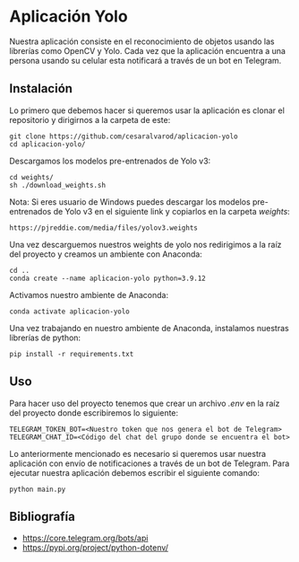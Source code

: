 # Aplicación Yolo

Nuestra aplicación consiste en el reconocimiento de objetos usando las librerías como OpenCV y Yolo. Cada vez que la aplicación encuentra a una persona usando su celular esta notificará a través de un bot en Telegram.

## Instalación

Lo primero que debemos hacer si queremos usar la aplicación es clonar el repositorio y dirigirnos a la carpeta de este:

```
git clone https://github.com/cesaralvarod/aplicacion-yolo
cd aplicacion-yolo/
```

Descargamos los modelos pre-entrenados de Yolo v3:

```
cd weights/
sh ./download_weights.sh
```

Nota: Si eres usuario de Windows puedes descargar los modelos pre-entrenados de Yolo v3 en el siguiente link y copiarlos en la carpeta *weights*:

```
https://pjreddie.com/media/files/yolov3.weights
```

Una vez descarguemos nuestros weights de yolo nos redirigimos a la raíz del proyecto y creamos un ambiente con Anaconda:

```
cd ..
conda create --name aplicacion-yolo python=3.9.12
```

Activamos nuestro ambiente de Anaconda:

```
conda activate aplicacion-yolo
```

Una vez trabajando en nuestro ambiente de Anaconda, instalamos nuestras librerías de python:

```
pip install -r requirements.txt
```
## Uso

Para hacer uso del proyecto tenemos que crear un archivo *.env* en la raíz del proyecto donde escribiremos lo siguiente:

```
TELEGRAM_TOKEN_BOT=<Nuestro token que nos genera el bot de Telegram>
TELEGRAM_CHAT_ID=<Código del chat del grupo donde se encuentra el bot>
```

Lo anteriormente mencionado es necesario si queremos usar nuestra aplicación con envío de notificaciones a través de un bot de Telegram.
Para ejecutar nuestra aplicación debemos escribir el siguiente comando:

```
python main.py
```

## Bibliografía

- https://core.telegram.org/bots/api
- https://pypi.org/project/python-dotenv/
